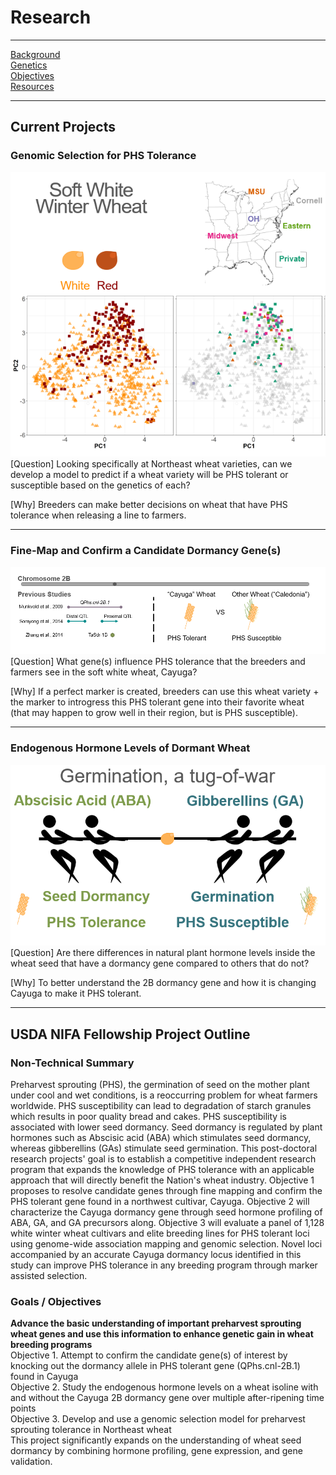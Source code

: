 # Research <a id="top"></a>   

---------

[Background](./research.html)  
[Genetics](./Genetics.html)  
[Objectives]()  
[Resources](./resources.html)  

----------

## Current Projects  
### Genomic Selection for PHS Tolerance   
![](https://github.com/shantel-martinez/Lab_Resources/blob/master/example_img/GS_PC.PNG?raw=true)   
[Question] Looking specifically at Northeast wheat varieties, can we develop a model to predict if a wheat variety will be PHS tolerant or susceptible based on the genetics of each?  

[Why] Breeders can make better decisions on wheat that have PHS tolerance when releasing a line to farmers.    

----------
### Fine-Map and Confirm a Candidate Dormancy Gene(s)    
![](https://github.com/shantel-martinez/Lab_Resources/blob/master/example_img/MappingCayuga.PNG?raw=true)  
[Question] What gene(s) influence PHS tolerance that the breeders and farmers see in the soft white wheat, Cayuga?  

[Why] If a perfect marker is created, breeders can use this wheat variety + the marker to introgress this PHS tolerant gene into their favorite wheat (that may happen to grow well in their region, but is PHS susceptible).    

----------
### Endogenous Hormone Levels of Dormant Wheat  
![](https://github.com/shantel-martinez/Lab_Resources/blob/master/example_img/Hormone_TugofWar.PNG?raw=true)   
[Question] Are there differences in natural plant hormone levels inside the wheat seed that have a dormancy gene compared to others that do not?   

[Why] To better understand the 2B dormancy gene and how it is changing Cayuga to make it PHS tolerant.    

----------

## USDA NIFA Fellowship Project Outline

### Non-Technical Summary  
Preharvest sprouting (PHS), the germination of seed on the mother plant under cool and wet conditions, is a reoccurring problem for wheat farmers worldwide. PHS susceptibility can lead to degradation of starch granules which results in poor quality bread and cakes. PHS susceptibility is associated with lower seed dormancy. Seed dormancy is regulated by plant hormones such as Abscisic acid (ABA) which stimulates seed dormancy, whereas gibberellins (GAs) stimulate seed germination. This post-doctoral research projects' goal is to establish a competitive independent research program that expands the knowledge of PHS tolerance with an applicable approach that will directly benefit the Nation's wheat industry. Objective 1 proposes to resolve candidate genes through fine mapping and confirm the PHS tolerant gene found in a northwest cultivar, Cayuga. Objective 2 will characterize the Cayuga dormancy gene through seed hormone profiling of ABA, GA, and GA precursors along. Objective 3 will evaluate a panel of 1,128 white winter wheat cultivars and elite breeding lines for PHS tolerant loci using genome-wide association mapping and genomic selection. Novel loci accompanied by an accurate Cayuga dormancy locus identified in this study can improve PHS tolerance in any breeding program through marker assisted selection.  

### Goals / Objectives  
**Advance the basic understanding of important preharvest sprouting wheat genes and use this information to enhance genetic gain in wheat breeding programs**  
Objective 1. Attempt to confirm the candidate gene(s) of interest by knocking out the dormancy allele in PHS tolerant gene (QPhs.cnl-2B.1) found in Cayuga  
Objective 2. Study the endogenous hormone levels on a wheat isoline with and without the Cayuga 2B dormancy gene over multiple after-ripening time points  
Objective 3. Develop and use a genomic selection model for preharvest sprouting tolerance in Northeast wheat   
This project significantly expands on the understanding of wheat seed dormancy by combining hormone profiling, gene expression, and gene validation.   


